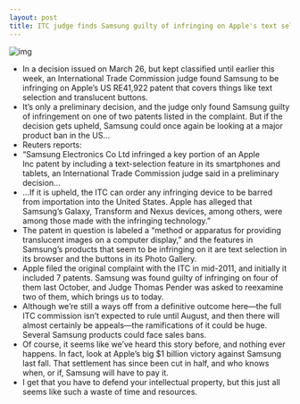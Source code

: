 ```yaml
---
layout: post
title: ITC judge finds Samsung guilty of infringing on Apple's text selection patent
---
```

![img](http://media.idownloadblog.com/wp-content/uploads/2011/12/courtroom-gavel.jpg)
* In a decision issued on March 26, but kept classified until earlier this week, an International Trade Commission judge found Samsung to be infringing on Apple’s US RE41,922 patent that covers things like text selection and translucent buttons.
* It’s only a preliminary decision, and the judge only found Samsung guilty of infringement on one of two patents listed in the complaint. But if the decision gets upheld, Samsung could once again be looking at a major product ban in the US…
* Reuters reports:
* “Samsung Electronics Co Ltd infringed a key portion of an Apple Inc patent by including a text-selection feature in its smartphones and tablets, an International Trade Commission judge said in a preliminary decision…
* …If it is upheld, the ITC can order any infringing device to be barred from importation into the United States. Apple has alleged that Samsung’s Galaxy, Transform and Nexus devices, among others, were among those made with the infringing technology.”
* The patent in question is labeled a “method or apparatus for providing translucent images on a computer display,” and the features in Samsung’s products that seem to be infringing on it are text selection in its browser and the buttons in its Photo Gallery.
* Apple filed the original complaint with the ITC in mid-2011, and initially it included 7 patents. Samsung was found guilty of infringing on four of them last October, and Judge Thomas Pender was asked to reexamine two of them, which brings us to today.
* Although we’re still a ways off from a definitive outcome here—the full ITC commission isn’t expected to rule until August, and then there will almost certainly be appeals—the ramifications of it could be huge. Several Samsung products could face sales bans.
* Of course, it seems like we’ve heard this story before, and nothing ever happens. In fact, look at Apple’s big $1 billion victory against Samsung last fall. That settlement has since been cut in half, and who knows when, or if, Samsung will have to pay it.
* I get that you have to defend your intellectual property, but this just all seems like such a waste of time and resources.

